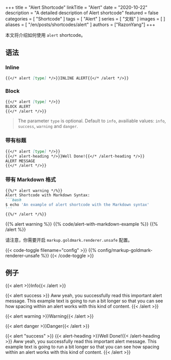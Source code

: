 +++
title = "Alert Shortcode"
linkTitle = "Alert"
date = "2020-10-22"
description = "A detailed description of Alert shortcode"
featured = false
categories = [
  "Shortcode"
]
tags = [
  "Alert"
]
series = [
  "文档"
]
images = [
]
aliases = [
  "/en/posts/shortcodes/alert"
]
authors = ["RazonYang"]
+++

本文将介绍如何使用 `alert` shortcode。

<!--more-->

## 语法

### Inline

```markdown
{{</* alert [type] */>}}INLINE ALERT{{</* /alert */>}}
```

### Block

```markdown
{{</* alert [type] */>}}
BLOCK ALERT
{{</* /alert */>}}
```

> The parameter `type` is optional. Default to `info`, availiable values: `info`, `success`, `warning` and `danger`.

### 带有标题

```markdown
{{</* alert [type] */>}}
{{</* alert-heading */>}}Well Done!{{</* /alert-heading */>}}
ALERT MESSAGE
{{</* /alert */>}}
```

### 带有 Markdown 格式

````markdown
{{%/* alert warning */%}}
Alert Shortcode with Markdown Syntax:
```bash
$ echo 'An example of alert shortcode with the Markdown syntax'
```
{{%/* /alert */%}}
````

{{% alert warning %}}
{{% code/alert-with-markdown-example %}}
{{% /alert %}}

请注意，你需要开启 `markup.goldmark.renderer.unsafe` 配置。

{{< code-toggle filename="config" >}}
{{% config/markup-goldmark-renderer-unsafe %}}
{{< /code-toggle >}}

## 例子

{{< alert >}}Info{{< /alert >}}

{{< alert success >}}
  Aww yeah, you successfully read this important alert message. This example text is going to run a bit longer so that you can see how spacing within an alert works with this kind of content.
{{< /alert >}}

{{< alert warning >}}Warning{{< /alert >}}

{{< alert danger >}}Danger{{< /alert >}}

{{< alert "success" >}}
  {{< alert-heading >}}Well Done!{{< /alert-heading >}}
  Aww yeah, you successfully read this important alert message. This example text is going to run a bit longer so that you can see how spacing within an alert works with this kind of content.
{{< /alert >}}
